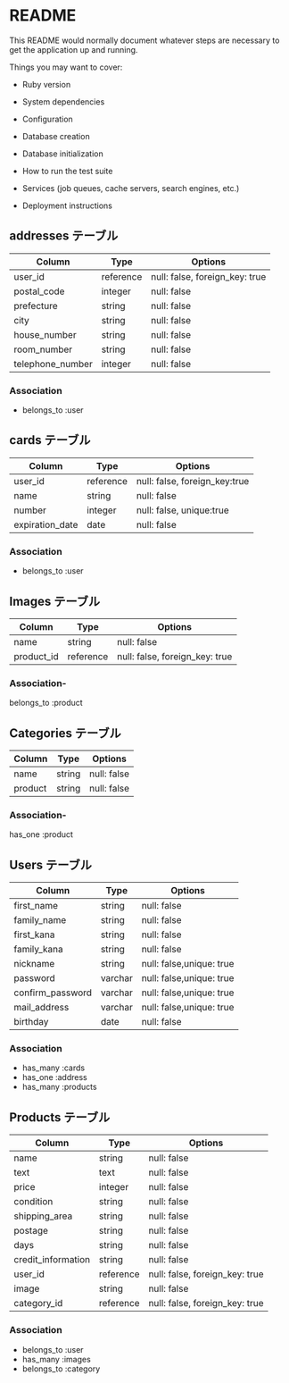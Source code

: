 # README

This README would normally document whatever steps are necessary to get the
application up and running.

Things you may want to cover:

- Ruby version

- System dependencies

- Configuration

- Database creation

- Database initialization

- How to run the test suite

- Services (job queues, cache servers, search engines, etc.)

- Deployment instructions

## addresses テーブル

| Column           | Type      | Options                        |
| ---------------- | --------- | ------------------------------ |
| user_id          | reference | null: false, foreign_key: true |
| postal_code      | integer   | null: false                    |
| prefecture       | string    | null: false                    |
| city             | string    | null: false                    |
| house_number     | string    | null: false                    |
| room_number      | string    | null: false                    |
| telephone_number | integer   | null: false                    |

### Association

- belongs_to :user

## cards テーブル

| Column          | Type      | Options                       |
| --------------- | --------- | ----------------------------- |
| user_id         | reference | null: false, foreign_key:true |
| name            | string    | null: false                   |
| number          | integer   | null: false, unique:true      |
| expiration_date | date      | null: false                   |

### Association

- belongs_to :user

## Images テーブル

| Column     | Type      | Options                        |
| ---------- | --------- | ------------------------------ |
| name       | string    | null: false                    |
| product_id | reference | null: false, foreign_key: true |

### Association-

belongs_to :product

## Categories テーブル

| Column     | Type      | Options                        |
| ---------- | --------- | ------------------------------ |
| name       | string    | null: false                    |
| product    | string    | null: false                    |

### Association-

has_one :product

## Users テーブル

| Column           | Type    | Options                  |
| ---------------- | ------- | ------------------------ |
| first_name       | string  | null: false              |
| family_name      | string  | null: false              |
| first_kana       | string  | null: false              |
| family_kana      | string  | null: false              |
| nickname         | string  | null: false,unique: true |
| password         | varchar | null: false,unique: true |
| confirm_password | varchar | null: false,unique: true |
| mail_address     | varchar | null: false,unique: true |
| birthday         | date    | null: false              |

### Association

- has_many :cards
- has_one :address
- has_many :products

## Products テーブル

| Column             | Type      | Options                        |
| ------------------ | --------- | ------------------------------ |
| name               | string    | null: false                    |
| text               | text      | null: false                    |
| price              | integer   | null: false                    |
| condition          | string    | null: false                    |
| shipping_area      | string    | null: false                    |
| postage            | string    | null: false                    |
| days               | string    | null: false                    |
| credit_information | string    | null: false                    |
| user_id            | reference | null: false, foreign_key: true |
| image              | string    | null: false                    |
| category_id        | reference | null: false, foreign_key: true |

### Association

- belongs_to :user
- has_many :images
- belongs_to :category
